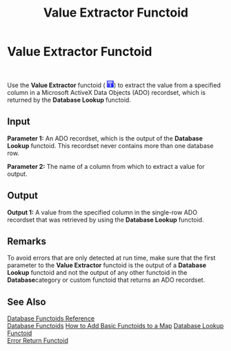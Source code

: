 ﻿---
title: Value Extractor Functoid
TOCTitle: Value Extractor Functoid
ms:assetid: 45a9a968-b100-4812-884a-f18879afc9c7
ms:mtpsurl: https://msdn.microsoft.com/en-us/library/Aa559864(v=BTS.80)
ms:contentKeyID: 51527666
ms.date: 08/30/2017
mtps_version: v=BTS.80
---

# Value Extractor Functoid

 

Use the **Value Extractor** functoid ( ![](images/Aa562112.8a16abc4-981d-49cb-87e5-6bb7b57b8cf0(BTS.80).jpeg)) to extract the value from a specified column in a Microsoft ActiveX Data Objects (ADO) recordset, which is returned by the **Database Lookup** functoid.

## Input

**Parameter 1:** An ADO recordset, which is the output of the **Database Lookup** functoid. This recordset never contains more than one database row.

**Parameter 2:** The name of a column from which to extract a value for output.

## Output

**Output 1:** A value from the specified column in the single-row ADO recordset that was retrieved by using the **Database Lookup** functoid.

## Remarks

To avoid errors that are only detected at run time, make sure that the first parameter to the **Value Extractor** functoid is the output of a **Database Lookup** functoid and not the output of any other functoid in the **Database**category or custom functoid that returns an ADO recordset.

## See Also

[Database Functoids Reference](database-functoids-reference.md)  
[Database Functoids](https://msdn.microsoft.com/en-us/library/aa560892\(v=bts.80\))  
[How to Add Basic Functoids to a Map](https://msdn.microsoft.com/en-us/library/aa560635\(v=bts.80\))  
[Database Lookup Functoid](database-lookup-functoid.md)  
[Error Return Functoid](error-return-functoid.md)

